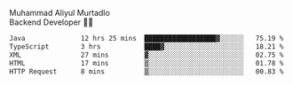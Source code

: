 Muhammad Aliyul Murtadlo
<br>
Backend Developer 👨‍💻
<br>
<!--START_SECTION:waka-->

```txt
Java              12 hrs 25 mins  ██████████████████▓░░░░░░   75.19 %
TypeScript        3 hrs           ████▓░░░░░░░░░░░░░░░░░░░░   18.21 %
XML               27 mins         ▓░░░░░░░░░░░░░░░░░░░░░░░░   02.75 %
HTML              17 mins         ▒░░░░░░░░░░░░░░░░░░░░░░░░   01.78 %
HTTP Request      8 mins          ▒░░░░░░░░░░░░░░░░░░░░░░░░   00.83 %
```

<!--END_SECTION:waka-->
